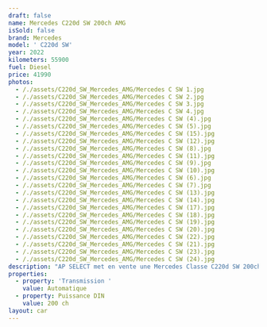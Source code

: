 ```yaml
---
draft: false
name: Mercedes C220d SW 200ch AMG
isSold: false
brand: Mercedes
model: ' C220d SW'
year: 2022
kilometers: 55900
fuel: Diesel
price: 41990
photos:
  - /./assets/C220d_SW_Mercedes_AMG/Mercedes C SW 1.jpg
  - /./assets/C220d_SW_Mercedes_AMG/Mercedes C SW 2.jpg
  - /./assets/C220d_SW_Mercedes_AMG/Mercedes C SW 3.jpg
  - /./assets/C220d_SW_Mercedes_AMG/Mercedes C SW 4.jpg
  - /./assets/C220d_SW_Mercedes_AMG/Mercedes C SW (4).jpg
  - /./assets/C220d_SW_Mercedes_AMG/Mercedes C SW (5).jpg
  - /./assets/C220d_SW_Mercedes_AMG/Mercedes C SW (15).jpg
  - /./assets/C220d_SW_Mercedes_AMG/Mercedes C SW (12).jpg
  - /./assets/C220d_SW_Mercedes_AMG/Mercedes C SW (8).jpg
  - /./assets/C220d_SW_Mercedes_AMG/Mercedes C SW (11).jpg
  - /./assets/C220d_SW_Mercedes_AMG/Mercedes C SW (9).jpg
  - /./assets/C220d_SW_Mercedes_AMG/Mercedes C SW (10).jpg
  - /./assets/C220d_SW_Mercedes_AMG/Mercedes C SW (6).jpg
  - /./assets/C220d_SW_Mercedes_AMG/Mercedes C SW (7).jpg
  - /./assets/C220d_SW_Mercedes_AMG/Mercedes C SW (13).jpg
  - /./assets/C220d_SW_Mercedes_AMG/Mercedes C SW (14).jpg
  - /./assets/C220d_SW_Mercedes_AMG/Mercedes C SW (17).jpg
  - /./assets/C220d_SW_Mercedes_AMG/Mercedes C SW (18).jpg
  - /./assets/C220d_SW_Mercedes_AMG/Mercedes C SW (19).jpg
  - /./assets/C220d_SW_Mercedes_AMG/Mercedes C SW (20).jpg
  - /./assets/C220d_SW_Mercedes_AMG/Mercedes C SW (22).jpg
  - /./assets/C220d_SW_Mercedes_AMG/Mercedes C SW (21).jpg
  - /./assets/C220d_SW_Mercedes_AMG/Mercedes C SW (23).jpg
  - /./assets/C220d_SW_Mercedes_AMG/Mercedes C SW (24).jpg
description: "AP SELECT met en vente une Mercedes Classe C220d SW 200ch 9G Tronic AMG Line EQ-BOOST du 01/2022 avec 55900km.\n\nCouleur blanc metallic, intérieur cuir / alcantara AMG, finition piano laqué.\n\nVéhicule en carte grise \U0001F1EB\U0001F1F7 sans malus.\n\nCarnet complet Mercedes avec historique limpide.\n\nVendu avec une garantie constructeur Mercedes jusqu’en Janvier 2026.\n\nPneus et freins récents.\n\nÉquipements et options :\n- Boîte 9G Tronic plus\n- Pack AMG Line intérieur / extérieur\n- Toit panoramique\n- Calandre diamant\n- Pack éclairage intérieur 64 couleurs\n- Jantes 19\" AMG gris polies\n- AMG drive select\n- Feux avant full LED Multibeam\n- Intérieur finition Piano laqué\n- Pack Hifi Energizing advanced\n- MBUX\n- Ecran média tactile 11,9 WIDESCREEN\n- Combiné d instruments digital - écran 12,3 - Android Auto\n- Apple car play\n- Système de navigation NAVI +\n- Caméra de recul 360\n- Radar avant / arrière\n- Pack assistant conducteur +\n- Système d'alerte d'angles-morts\n- Intérieur Cuir entendu ARTICO\n- Soft Close Door System Keyless\n- Réglage électrique de la colonne de direction\n- Sièges chauffants\n- Pédaliers sport en inox\n- Régulateur de vitesse adaptatif\n- Affichage multifonctions plus\n- Climatisation\n- Éclairage et essuie-glaces automatique\n- Rétroviseurs électriques et chauffants\n- Rétroviseurs int / ext Electrochrome\n- Éclairage d’ambiance\n- Marche pied aluminium rétro éclairé\n- Ouverture / fermeture Coffre électrique\n- Attelage électrique\n\nDisponible et visible sur RDV pour acheteur sérieux.\n\nPossibilité d'une garantie 3, 6 ou 12 mois en supplément.\n\nRéalisation des démarches d'immatriculation.\n\nAP SELECT c'est des solutions de courtage et conciergerie sur mesure pour profiter librement de sa passion et de son patrimoine.\n\nPrenez le volant, AP SELECT s'occupe du reste."
properties:
  - property: 'Transmission '
    value: Automatique
  - property: Puissance DIN
    value: 200 ch
layout: car
---
```


